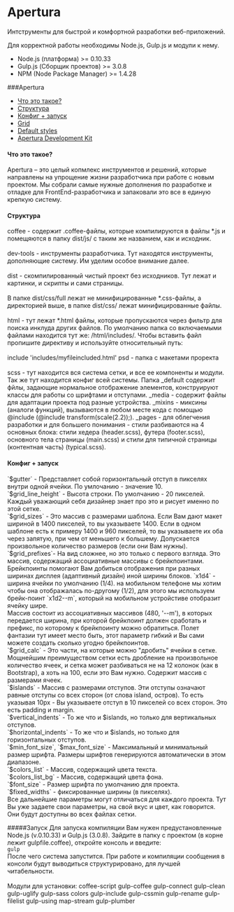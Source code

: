 Apertura
========

Интструменты для быстрой и комфортной разработки веб-приложений.

Для корректной работы необходимы Node.js, Gulp.js и модули к нему.
* Node.js (платформа)        >= 0.10.33
* Gulp.js (Сборщик проектов) >= 3.0.8
* NPM (Node Package Manager) >= 1.4.28

###Apertura
<ul>
  <li><a href="#aWhatIsThis">Что это такое?</a></li>
  <li><a href="#aStructure">Структура</a></li>
  <li><a href="#aConfig">Конфиг + запуск</a></li>
  <li><a href="#aGrid">Grid</a></li>
  <li><a href="#aDefaults">Default styles</a></li>
  <li><a href="#aADK">Apertura Development Kit</a></li>
</ul>

<h4 id="aWhatIsThis">Что это такое?</h4>
Apertura – это целый копмлекс инструментов и решений, которые направлены на упрощение жизни разработчика при работе с новым проектом. Мы собрали самые нужные дополнения по разработке и отладке для FrontEnd-разработчика и  запаковали это все в единую крепкую систему.

<h4 id="aStructure">Структура</h4>
coffee - содержит .coffee-файлы, которые компилируются в файлы *.js и помещяются в папку dist/js/ с таким же названием, как и исходник.
<br><br>
dev-tools - инструменты разработчика. Тут находятся инструменты, дополняющие систему. Им уделим особое внимание далее.
<br><br>
dist - скомпилированный чистый проект без исходников. Тут лежат и картинки, и скрипты и сами страницы.
<br><br>
В папке dist/css/full лежат не минифицированные *.css-файлы, а директорией выше, в папке dist/css/  лежат минифицированные файлы.
<br><br>
html - тут лежат *.html файлы, которые пропускаются через фильтр для поиска инклуда других файлов. По умолчанию папка со включаемыми файлами находится тут же: /html/includes/. Чтобы вставить файл пропишите директиву и используйте относительный путь:
<br><br>
include 'includes/myfileincluded.html'
psd - папка с макетами проректа
<br><br>
scss - тут находится вся система сетки, и все ее компоненты и модули. Так же тут находится конфиг всей системы. Папка _default содержит фйлы, задающие нормальное отображение элементов, конструируют классы для работы со шрифтами и отступами. _media - содержит файлы для адаптации проекта под разные устройства. _mixins - миксины (аналоги функций), вызываются в любом месте кода с помощью @include (@include transform(scale(2.2));). _pages - для облегчения разработки и для большего понимания - стили разбиваются на 4 основных блока: стили хедера (header.scss), футера (footer.scss), основного тела страницы (main.scss) и стили для типичной страницы (контентная часть) (typical.scss).

<h4 id="aConfig">Конфиг + запуск</h4>
`$gutter` - Представляет собой горизонтальный отступ в пикселях внутри одной ячейки.  По умлочанию - значение 10.
<br>
`$grid_line_height` - Высота строки. По умолчанию - 20 пикселей. Каждый уважающий себя дизайнер знает про это и рисует именно по этой сетке.
<br>
`$grid_sizes` - Это массив с размерами шаблона. Если Вам дают макет шириной в 1400 пикселей, то вы указываете 1400. Если в одном шаблоне есть к примеру 1400 и 960 пикселей, то вы указываете их оба через запятую, при чем от меньшего к большему. Допускается произвольное количество размеров (если они Вам нужны).
<br>
`$grid_prefixes`- На вид сложнее, но это только с первого взгляда. Это массив, содержащий ассоциативные массивы с брейкпоинтами. Брейкпоинты помогают Вам добиться отображения при разных ширинах дисплея (адаптивный дизайн) иной ширины блоков.
`x1d4` - ширина ячейки по умолчанию (1/4). на мобильном телефоне мы хотим чтобы она отображалась по-другому (1/2), для этого мы используем брейк-поинт `x1d2--m`, который на мобильном устройстиве отобразит ячейку шире.
<br>
Массив состоит из ассоциативных массивов (480, '--m'), в которых передается  ширина, при которой брейкпоинт должен сработать и префикс, по которому к брейкпоинту можно обратиться. Полет фантазии тут имеет место быть, этот параметр гибкий и Вы сами можете создать сколько угодно брейкпоинтов.
<br>
`$grid_calc` - Это части, на которые можно "дробить" ячейки в сетке. Мощнейшим преимуществом сетки есть дробление на произвольное количество ячеек, и сетка может разбиваться не на 12 колонок (как в Bootstrap), а хоть на 100, если это Вам нужно. Содержит массив с размерами ячеек.
<br>
`$islands` - Массив с размерами отступов. Эти отступы означают равные отступы со всех сторон (от слова island, остров). То есть указывая 10px - Вы указываете отступ в 10 пикселей со всех сторон. Это есть padding и margin.
<br>
`$vertical_indents` - То же что и $islands, но только для вертикальных отступов.
<br>
`$horizontal_indents` - То же что и $islands, но только для горизонтальных отступов.
<br>
`$min_font_size`, `$max_font_size` - Максимальный и минимальный размер шрифта. Размеры шрифтов генерируются автоматически в этом диапазоне.
<br>
`$colors_list` - Массив, содержащий цвета текста.
<br>
`$colors_list_bg` - Массив, содержащий цвета фона.
<br>
`$font_size` - Размер шрифта по умолчанию для проекта.
<br>
`$fixed_widths` - фиксированные ширины (в пикселях).
<br>
Все дальнейшие параметры могут отличаться для каждого проекта. Тут Вы уже задаете свои параметры, на свой вкус и цвет, как говорится. Они будут доступны во всех  файлах сетки.

#####Запуск
Для запуска компиляции Вам нужен предустановленные Node.js (v.0.10.33) и Gulp.js (3.0.8). Зайдите в папку с проектом (в корне лежит gulpfile.coffee), откройте консоль  и введите:
<br>
`gulp`
<br>
После чего система запустится. При работе и компиляции сообщения в консоли будут выводиться структурировано, для лучшей читабельности.
<br><br>
Модули для установки: 
coffee-script gulp-coffee gulp-connect gulp-clean gulp-uglify gulp-sass colors gulp-include gulp-cssmin gulp-rename gulp-filelist gulp-using map-stream gulp-plumber

